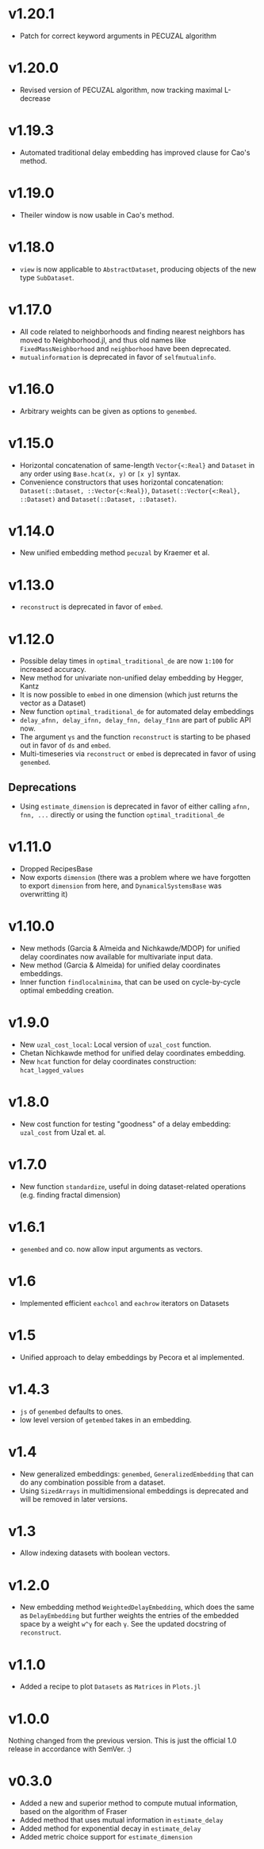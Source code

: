 # v1.20.1
* Patch for correct keyword arguments in PECUZAL algorithm

# v1.20.0
* Revised version of PECUZAL algorithm, now tracking maximal L-decrease

# v1.19.3
* Automated traditional delay embedding has improved clause for Cao's method.
# v1.19.0
* Theiler window is now usable in Cao's method.

# v1.18.0
* `view` is now applicable to `AbstractDataset`, producing objects of the new type `SubDataset`.

# v1.17.0
* All code related to neighborhoods and finding nearest neighbors has moved to Neighborhood.jl, and thus old names like `FixedMassNeighborhood` and `neighborhood` have been deprecated.
* `mutualinformation` is deprecated in favor of `selfmutualinfo`.

# v1.16.0
* Arbitrary weights can be given as options to `genembed`.

# v1.15.0
* Horizontal concatenation of same-length `Vector{<:Real}` and `Dataset` in any order using
  `Base.hcat(x, y)` or `[x y]` syntax.
* Convenience constructors that uses horizontal concatenation:
  `Dataset(::Dataset, ::Vector{<:Real})`, `Dataset(::Vector{<:Real}, ::Dataset)` and
  `Dataset(::Dataset, ::Dataset)`.

# v1.14.0
* New unified embedding method `pecuzal` by Kraemer et al.

# v1.13.0
* `reconstruct` is deprecated in favor of `embed`.

# v1.12.0
* Possible delay times in `optimal_traditional_de` are now `1:100` for increased accuracy.
* New method for univariate non-unified delay embedding by Hegger, Kantz
* It is now possible to `embed` in one dimension (which just returns the vector as a Dataset)
* New function `optimal_traditional_de` for automated delay embeddings
* `delay_afnn, delay_ifnn, delay_fnn, delay_f1nn` are part of public API now.
* The argument `γs` and the function `reconstruct` is starting to be phased out in
  favor of `ds` and `embed`.
* Multi-timeseries via `reconstruct` or `embed` is deprecated in favor of using `genembed`.

## Deprecations
* Using `estimate_dimension` is deprecated in favor of either calling `afnn, fnn, ...` directly or using the function `optimal_traditional_de`

# v1.11.0
* Dropped RecipesBase
* Now exports `dimension` (there was a problem where we have forgotten to export `dimension` from here, and `DynamicalSystemsBase` was overwritting it)

# v1.10.0
* New methods (Garcia & Almeida and Nichkawde/MDOP) for unified delay coordinates
  now available for multivariate input data.
* New method (Garcia & Almeida) for unified delay coordinates embeddings.
* Inner function `findlocalminima`, that can be used on cycle-by-cycle optimal embedding creation.

# v1.9.0
* New `uzal_cost_local`: Local version of `uzal_cost` function.
* Chetan Nichkawde method for unified delay coordinates embedding.
* New `hcat` function for delay coordinates construction: `hcat_lagged_values`

# v1.8.0
* New cost function for testing "goodness" of a delay embedding: `uzal_cost` from Uzal et. al.
# v1.7.0
* New function `standardize`, useful in doing dataset-related operations (e.g. finding fractal dimension)
# v1.6.1
* `genembed` and co. now allow input arguments as vectors.
# v1.6
* Implemented efficient `eachcol` and `eachrow` iterators on Datasets

# v1.5
* Unified approach to delay embeddings by Pecora et al implemented.
# v1.4.3
* `js` of `genembed` defaults to ones.
* low level version of `getembed` takes in an embedding.

# v1.4
* New generalized embeddings: `genembed`, `GeneralizedEmbedding` that can do any combination possible from a dataset.
* Using `SizedArrays` in multidimensional embeddings is deprecated and will be removed in later versions.
# v1.3
* Allow indexing datasets with boolean vectors.
# v1.2.0
- New embedding method `WeightedDelayEmbedding`, which does the same as `DelayEmbedding` but further weights the entries of the embedded space by a weight `w^γ` for each `γ`. See the updated docstring of `reconstruct`.
# v1.1.0
- Added a recipe to plot `Datasets` as `Matrices` in `Plots.jl`

# v1.0.0
Nothing changed from the previous version. This is just the official 1.0 release in accordance with SemVer. :)

# v0.3.0

- Added a new and superior method to compute mutual information, based on the algorithm of Fraser
- Added method that uses mutual information in `estimate_delay`
- Added method for exponential decay in `estimate_delay`
- Added metric choice support for `estimate_dimension`
